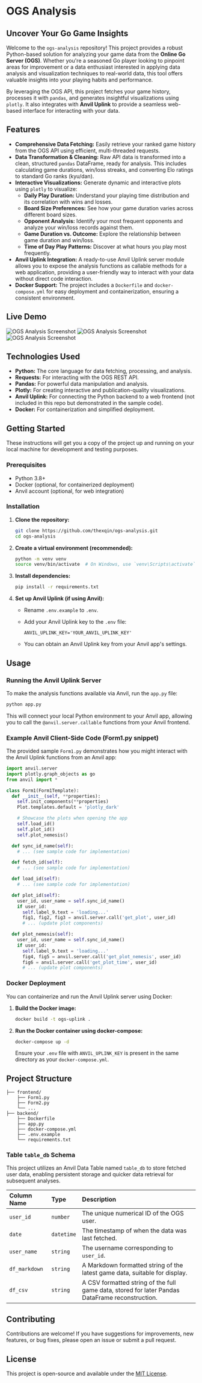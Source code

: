 # OGS Analysis

## Uncover Your Go Game Insights

Welcome to the `ogs-analysis` repository\! This project provides a robust Python-based solution for analyzing your game data from the **Online Go Server (OGS)**. Whether you're a seasoned Go player looking to pinpoint areas for improvement or a data enthusiast interested in applying data analysis and visualization techniques to real-world data, this tool offers valuable insights into your playing habits and performance.

By leveraging the OGS API, this project fetches your game history, processes it with `pandas`, and generates insightful visualizations using `plotly`. It also integrates with **Anvil Uplink** to provide a seamless web-based interface for interacting with your data.

## Features

  * **Comprehensive Data Fetching:** Easily retrieve your ranked game history from the OGS API using efficient, multi-threaded requests.
  * **Data Transformation & Cleaning:** Raw API data is transformed into a clean, structured `pandas` DataFrame, ready for analysis. This includes calculating game durations, win/loss streaks, and converting Elo ratings to standard Go ranks (kyu/dan).
  * **Interactive Visualizations:** Generate dynamic and interactive plots using `plotly` to visualize:
      * **Daily Play Duration:** Understand your playing time distribution and its correlation with wins and losses.
      * **Board Size Preferences:** See how your game duration varies across different board sizes.
      * **Opponent Analysis:** Identify your most frequent opponents and analyze your win/loss records against them.
      * **Game Duration vs. Outcome:** Explore the relationship between game duration and win/loss.
      * **Time of Day Play Patterns:** Discover at what hours you play most frequently.
  * **Anvil Uplink Integration:** A ready-to-use Anvil Uplink server module allows you to expose the analysis functions as callable methods for a web application, providing a user-friendly way to interact with your data without direct code interaction.
  * **Docker Support:** The project includes a `Dockerfile` and `docker-compose.yml` for easy deployment and containerization, ensuring a consistent environment.

## Live Demo

![OGS Analysis Screenshot](project_screenshot1.png)
![OGS Analysis Screenshot](project_screenshot2.png)
![OGS Analysis Screenshot](project_screenshot3.png)

## Technologies Used

  * **Python:** The core language for data fetching, processing, and analysis.
  * **Requests:** For interacting with the OGS REST API.
  * **Pandas:** For powerful data manipulation and analysis.
  * **Plotly:** For creating interactive and publication-quality visualizations.
  * **Anvil Uplink:** For connecting the Python backend to a web frontend (not included in this repo but demonstrated in the sample code).
  * **Docker:** For containerization and simplified deployment.

## Getting Started

These instructions will get you a copy of the project up and running on your local machine for development and testing purposes.

### Prerequisites

  * Python 3.8+
  * Docker (optional, for containerized deployment)
  * Anvil account (optional, for web integration)

### Installation

1.  **Clone the repository:**

    ```bash
    git clone https://github.com/thexqin/ogs-analysis.git
    cd ogs-analysis
    ```

2.  **Create a virtual environment (recommended):**

    ```bash
    python -m venv venv
    source venv/bin/activate  # On Windows, use `venv\Scripts\activate`
    ```

3.  **Install dependencies:**

    ```bash
    pip install -r requirements.txt
    ```

4.  **Set up Anvil Uplink (if using Anvil):**

      * Rename `.env.example` to `.env`.

      * Add your Anvil Uplink key to the `.env` file:

        ```
        ANVIL_UPLINK_KEY='YOUR_ANVIL_UPLINK_KEY'
        ```

      * You can obtain an Anvil Uplink key from your Anvil app's settings.

## Usage

### Running the Anvil Uplink Server

To make the analysis functions available via Anvil, run the `app.py` file:

```bash
python app.py
```

This will connect your local Python environment to your Anvil app, allowing you to call the `@anvil.server.callable` functions from your Anvil frontend.

### Example Anvil Client-Side Code (Form1.py snippet)

The provided sample `Form1.py` demonstrates how you might interact with the Anvil Uplink functions from an Anvil app:

```python
import anvil.server
import plotly.graph_objects as go
from anvil import *

class Form1(Form1Template):
  def __init__(self, **properties):
    self.init_components(**properties)
    Plot.templates.default = 'plotly_dark'

    # Showcase the plots when opening the app
    self.load_id()
    self.plot_id()
    self.plot_nemesis()

  def sync_id_name(self):
    # ... (see sample code for implementation)

  def fetch_id(self):
    # ... (see sample code for implementation)

  def load_id(self):
    # ... (see sample code for implementation)

  def plot_id(self):
    user_id, user_name = self.sync_id_name()
    if user_id:
      self.label_9.text = 'loading...'
      fig1, fig2, fig3 = anvil.server.call('get_plot', user_id)
      # ... (update plot components)

  def plot_nemesis(self):
    user_id, user_name = self.sync_id_name()
    if user_id:
      self.label_9.text = 'loading...'
      fig4, fig5 = anvil.server.call('get_plot_nemesis', user_id)
      fig6 = anvil.server.call('get_plot_time', user_id)
      # ... (update plot components)
```

### Docker Deployment

You can containerize and run the Anvil Uplink server using Docker:

1.  **Build the Docker image:**

    ```bash
    docker build -t ogs-uplink .
    ```

2.  **Run the Docker container using docker-compose:**

    ```bash
    docker-compose up -d
    ```

    Ensure your `.env` file with `ANVIL_UPLINK_KEY` is present in the same directory as your `docker-compose.yml`.

## Project Structure

```
├── frontend/
    ├── Form1.py
    ├── Form2.py
    └── ...
├── backend/
    ├── Dockerfile
    ├── app.py
    ├── docker-compose.yml
    ├── .env.example
    └── requirements.txt
```

### Table `table_db` Schema

This project utilizes an Anvil Data Table named `table_db` to store fetched user data, enabling persistent storage and quicker data retrieval for subsequent analyses.

| Column Name   | Type       | Description                                   |
| :------------ | :--------- | :-------------------------------------------- |
| `user_id`     | `number`   | The unique numerical ID of the OGS user.      |
| `date`        | `datetime` | The timestamp of when the data was last fetched. |
| `user_name`   | `string`   | The username corresponding to `user_id`.      |
| `df_markdown` | `string`   | A Markdown formatted string of the latest game data, suitable for display. |
| `df_csv`      | `string`   | A CSV formatted string of the full game data, stored for later Pandas DataFrame reconstruction. |

## Contributing

Contributions are welcome\! If you have suggestions for improvements, new features, or bug fixes, please open an issue or submit a pull request.

## License

This project is open-source and available under the [MIT License](https://www.google.com/search?q=LICENSE).
